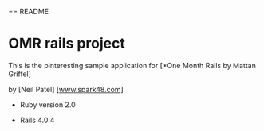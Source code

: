 == README

# OMR rails project

This is the pinteresting sample application for [*One Month Rails by Mattan Griffel]

by [Neil Patel] [www.spark48.com]

* Ruby version 2.0

* Rails 4.0.4


